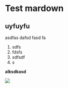 # Test mardown 
## uyfuyfu


asdfas dafsd fasd fa

1. sdfs
2. fdsfs
3. sdfsdf
4. s

**alksdkasd**

<img src="https://upload.wikimedia.org/wikipedia/commons/b/b6/Image_created_with_a_mobile_phone.png" /> 